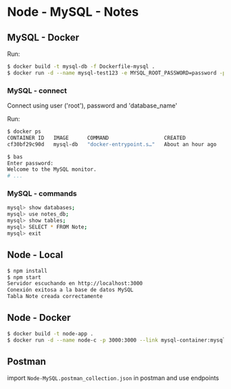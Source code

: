 # Node - MySQL - Notes

## MySQL - Docker

Run:

```sh
$ docker build -t mysql-db -f Dockerfile-mysql .
$ docker run -d --name mysql-test123 -e MYSQL_ROOT_PASSWORD=password -p 3333:3306 mysql-db
```

### MySQL - connect 
Connect using user ('root'), password and 'database_name' 

Run: 

```sh
$ docker ps
CONTAINER ID   IMAGE      COMMAND                  CREATED             STATUS             PORTS                               NAMES
cf30bf29c90d   mysql-db   "docker-entrypoint.s…"   About an hour ago   Up About an hour   0.0.0.0:3306->3306/tcp, 33060/tcp   mysql-container

$ bas
Enter password:
Welcome to the MySQL monitor.
# ...
```

### MySQL - commands

```bash
mysql> show databases;
mysql> use notes_db;
mysql> show tables;
mysql> SELECT * FROM Note;
mysql> exit
```

## Node - Local

```sh
$ npm install
$ npm start
Servidor escuchando en http://localhost:3000
Conexión exitosa a la base de datos MySQL
Tabla Note creada correctamente
```

## Node - Docker

```sh
$ docker build -t node-app .
$ docker run -d --name node-c -p 3000:3000 --link mysql-container:mysql node-app
```

## Postman
import `Node-MySQL.postman_collection.json` in postman and use endpoints